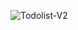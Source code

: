 ![Todolist-V2](https://github.com/Jeeva-Karthikeyan/Todolist-v2/assets/125634373/6dd86483-9ea1-42c4-bda0-f4b7a86982a7)
